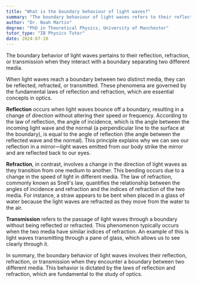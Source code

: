 ```yaml
---
title: "What is the boundary behaviour of light waves?"
summary: "The boundary behaviour of light waves refers to their reflection, refraction, or transmission when they encounter a boundary."
author: "Dr. Noah Martin"
degree: "PhD in Theoretical Physics, University of Manchester"
tutor_type: "IB Physics Tutor"
date: 2024-07-10
---
```


The boundary behavior of light waves pertains to their reflection, refraction, or transmission when they interact with a boundary separating two different media.

When light waves reach a boundary between two distinct media, they can be reflected, refracted, or transmitted. These phenomena are governed by the fundamental laws of reflection and refraction, which are essential concepts in optics.

**Reflection** occurs when light waves bounce off a boundary, resulting in a change of direction without altering their speed or frequency. According to the law of reflection, the angle of incidence, which is the angle between the incoming light wave and the normal (a perpendicular line to the surface at the boundary), is equal to the angle of reflection (the angle between the reflected wave and the normal). This principle explains why we can see our reflection in a mirror—light waves emitted from our body strike the mirror and are reflected back to our eyes.

**Refraction**, in contrast, involves a change in the direction of light waves as they transition from one medium to another. This bending occurs due to a change in the speed of light in different media. The law of refraction, commonly known as Snell's law, quantifies the relationship between the angles of incidence and refraction and the indices of refraction of the two media. For instance, a straw appears to be bent when placed in a glass of water because the light waves are refracted as they move from the water to the air.

**Transmission** refers to the passage of light waves through a boundary without being reflected or refracted. This phenomenon typically occurs when the two media have similar indices of refraction. An example of this is light waves transmitting through a pane of glass, which allows us to see clearly through it.

In summary, the boundary behavior of light waves involves their reflection, refraction, or transmission when they encounter a boundary between two different media. This behavior is dictated by the laws of reflection and refraction, which are fundamental to the study of optics.
    